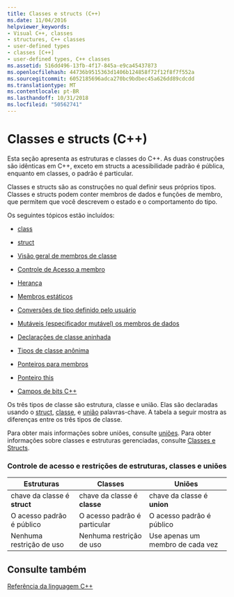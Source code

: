 ```yaml
---
title: Classes e structs (C++)
ms.date: 11/04/2016
helpviewer_keywords:
- Visual C++, classes
- structures, C++ classes
- user-defined types
- classes [C++]
- user-defined types, C++ classes
ms.assetid: 516dd496-13fb-4f17-845a-e9ca45437873
ms.openlocfilehash: 44736b9515363d1406b124858f72f12f8f7f552a
ms.sourcegitcommit: 6052185696adca270bc9bdbec45a626dd89cdcdd
ms.translationtype: MT
ms.contentlocale: pt-BR
ms.lasthandoff: 10/31/2018
ms.locfileid: "50562741"
---
```

# <a name="classes-and-structs-c"></a>Classes e structs (C++)

Esta seção apresenta as estruturas e classes do C++. As duas construções são idênticas em C++, exceto em structs a acessibilidade padrão é pública, enquanto em classes, o padrão é particular.

Classes e structs são as construções no qual definir seus próprios tipos. Classes e structs podem conter membros de dados e funções de membro, que permitem que você descrevem o estado e o comportamento do tipo.

Os seguintes tópicos estão incluídos:

- [class](../cpp/class-cpp.md)

- [struct](../cpp/struct-cpp.md)

- [Visão geral de membros de classe](../cpp/class-member-overview.md)

- [Controle de Acesso a membro](../cpp/member-access-control-cpp.md)

- [Herança](../cpp/inheritance-cpp.md)

- [Membros estáticos](../cpp/static-members-cpp.md)

- [Conversões de tipo definido pelo usuário](../cpp/user-defined-type-conversions-cpp.md)

- [Mutáveis (especificador mutável) os membros de dados](../cpp/mutable-data-members-cpp.md)

- [Declarações de classe aninhada](../cpp/nested-class-declarations.md)

- [Tipos de classe anônima](../cpp/anonymous-class-types.md)

- [Ponteiros para membros](../cpp/pointers-to-members.md)

- [Ponteiro this](../cpp/this-pointer.md)

- [Campos de bits C++](../cpp/cpp-bit-fields.md)

Os três tipos de classe são estrutura, classe e união. Elas são declaradas usando o [struct](../cpp/struct-cpp.md), [classe](../cpp/class-cpp.md), e [união](../cpp/unions.md) palavras-chave. A tabela a seguir mostra as diferenças entre os três tipos de classe.

Para obter mais informações sobre uniões, consulte [uniões](../cpp/unions.md). Para obter informações sobre classes e estruturas gerenciadas, consulte [Classes e Structs](../windows/classes-and-structs-cpp-component-extensions.md).

### <a name="access-control-and-constraints-of-structures-classes-and-unions"></a>Controle de acesso e restrições de estruturas, classes e uniões

|Estruturas|Classes|Uniões|
|----------------|-------------|------------|
|chave da classe é **struct**|chave da classe é **classe**|chave da classe é **union**|
|O acesso padrão é público|O acesso padrão é particular|O acesso padrão é público|
|Nenhuma restrição de uso|Nenhuma restrição de uso|Use apenas um membro de cada vez|

## <a name="see-also"></a>Consulte também

[Referência da linguagem C++](../cpp/cpp-language-reference.md)
